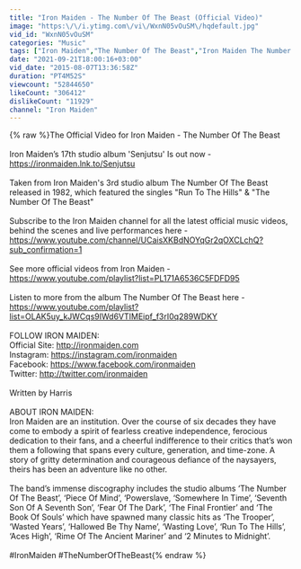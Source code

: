 ```yaml
---
title: "Iron Maiden - The Number Of The Beast (Official Video)"
image: "https:\/\/i.ytimg.com\/vi\/WxnN05vOuSM\/hqdefault.jpg"
vid_id: "WxnN05vOuSM"
categories: "Music"
tags: ["Iron Maiden","The Number Of The Beast","Iron Maiden The Number Of The Beast"]
date: "2021-09-21T18:00:16+03:00"
vid_date: "2015-08-07T13:36:58Z"
duration: "PT4M52S"
viewcount: "52844650"
likeCount: "306412"
dislikeCount: "11929"
channel: "Iron Maiden"
---
```

{% raw %}The Official Video for Iron Maiden -  The Number Of The Beast <br /> <br />Iron Maiden’s 17th studio album 'Senjutsu' Is out now - <a rel="nofollow" target="blank" href="https://ironmaiden.lnk.to/Senjutsu">https://ironmaiden.lnk.to/Senjutsu</a><br /><br />Taken from Iron Maiden's 3rd studio album The Number Of The Beast released in 1982, which featured the singles &quot;Run To The Hills&quot; &amp; &quot;The Number Of The Beast&quot;<br /> <br />Subscribe to the Iron Maiden channel for all the latest official music videos, behind the scenes and live performances here - <a rel="nofollow" target="blank" href="https://www.youtube.com/channel/UCaisXKBdNOYqGr2qOXCLchQ?sub_confirmation=1">https://www.youtube.com/channel/UCaisXKBdNOYqGr2qOXCLchQ?sub_confirmation=1</a><br /> <br />See more official videos from Iron Maiden - <a rel="nofollow" target="blank" href="https://www.youtube.com/playlist?list=PL171A6536C5FDFD95">https://www.youtube.com/playlist?list=PL171A6536C5FDFD95</a><br /> <br />Listen to more from the album The Number Of The Beast here - <a rel="nofollow" target="blank" href="https://www.youtube.com/playlist?list=OLAK5uy_kJWCqs9IWd6VTIMEipf_f3rI0q289WDKY">https://www.youtube.com/playlist?list=OLAK5uy_kJWCqs9IWd6VTIMEipf_f3rI0q289WDKY</a><br /> <br /> FOLLOW IRON MAIDEN:<br />Official Site: <a rel="nofollow" target="blank" href="http://ironmaiden.com">http://ironmaiden.com</a><br />Instagram: <a rel="nofollow" target="blank" href="https://instagram.com/ironmaiden">https://instagram.com/ironmaiden</a><br />Facebook: <a rel="nofollow" target="blank" href="https://www.facebook.com/ironmaiden">https://www.facebook.com/ironmaiden</a><br />Twitter: <a rel="nofollow" target="blank" href="http://twitter.com/ironmaiden">http://twitter.com/ironmaiden</a><br /> <br /> Written by Harris<br /> <br />ABOUT IRON MAIDEN:<br />Iron Maiden are an institution. Over the course of six decades they have come to embody a spirit of fearless creative independence, ferocious dedication to their fans, and a cheerful indifference to their critics that’s won them a following that spans every culture, generation, and time-zone. A story of gritty determination and courageous defiance of the naysayers, theirs has been an adventure like no other.<br /><br />The band’s immense discography includes the studio albums ‘The Number Of The Beast’, ‘Piece Of Mind’, ‘Powerslave, ‘Somewhere In Time’, ‘Seventh Son Of A Seventh Son’, ‘Fear Of The Dark’, ‘The Final Frontier’ and ‘The Book Of Souls’ which have spawned many classic hits as ‘The Trooper’, ‘Wasted Years’, ‘Hallowed Be Thy Name’, ‘Wasting Love’, ‘Run To The Hills’, ‘Aces High’, ‘Rime Of The Ancient Mariner’ and ‘2 Minutes to Midnight’.<br /> <br />#IronMaiden #TheNumberOfTheBeast{% endraw %}

